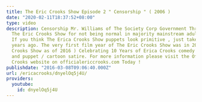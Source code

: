 ```yaml
---
title: The Eric Crooks Show Episode 2 " Censorship " ( 2006 )
date: "2020-02-11T18:37:52+08:00"
type: video
description: Censorship Mr. Williams of The Society Corp Government Threatens To Cancel
  The Eric Crooks Show for not being normal in majority mainstream adulthood society.
  If you think The Erica Crooks Show puppets look primitive , just take a look 10
  years ago. The very first film year of The Eric Crooks Show was in 2006 ( The Erica
  Crooks Show as of 2016 ) Celebrating 10 Years of Erica Crooks comedy filmmaking
  and puppet / cartoon satire. For more information please visit the Official Erica
  Crooks website on officialericcrooks.com Today !
publishdate: "2016-03-08T09:06:40.000Z"
url: /ericacrooks/dnyelOq5j4U/
providers:
  youtube:
    id: dnyelOq5j4U
---
```


